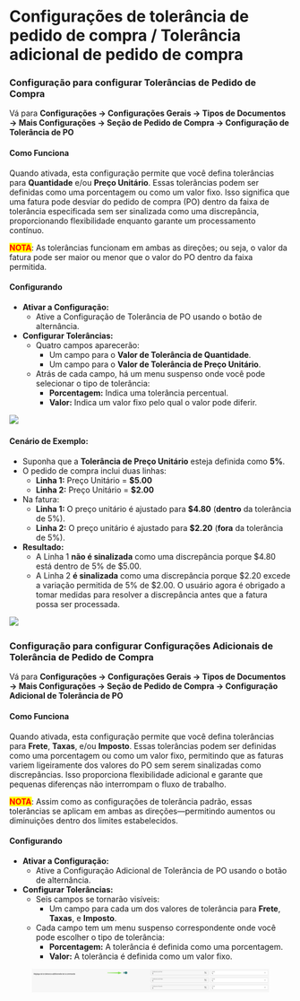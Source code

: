 # Configurações de tolerância de pedido de compra / Tolerância adicional de pedido de compra

### **Configuração para configurar Tolerâncias de Pedido de Compra**

Vá para **Configurações → Configurações Gerais → Tipos de Documentos → Mais Configurações → Seção de Pedido de Compra → Configuração de Tolerância de PO**

#### **Como Funciona**

Quando ativada, esta configuração permite que você defina tolerâncias para **Quantidade** e/ou **Preço Unitário**. Essas tolerâncias podem ser definidas como uma porcentagem ou como um valor fixo. Isso significa que uma fatura pode desviar do pedido de compra (PO) dentro da faixa de tolerância especificada sem ser sinalizada como uma discrepância, proporcionando flexibilidade enquanto garante um processamento contínuo.

<mark style="color:red;">**NOTA**</mark>: As tolerâncias funcionam em ambas as direções; ou seja, o valor da fatura pode ser maior ou menor que o valor do PO dentro da faixa permitida.

#### **Configurando**

* **Ativar a Configuração:**
  * Ative a Configuração de Tolerância de PO usando o botão de alternância.
* **Configurar Tolerâncias:**
  * Quatro campos aparecerão:
    * Um campo para o **Valor de Tolerância de Quantidade**.
    * Um campo para o **Valor de Tolerância de Preço Unitário**.
  * Atrás de cada campo, há um menu suspenso onde você pode selecionar o tipo de tolerância:
    * **Porcentagem:** Indica uma tolerância percentual.
    * **Valor:** Indica um valor fixo pelo qual o valor pode diferir.

![](https://files.gitbook.com/v0/b/gitbook-x-prod.appspot.com/o/spaces%2FT2n2w4uDCJvv7CJ5zrdk%2Fuploads%2Fs661pgIKUsLzwhxU4kes%2Fimage.png?alt=media\&token=6d152cde-14d8-4caf-bcc8-acf1a1fe497c)

#### **Cenário de Exemplo:**

* Suponha que a **Tolerância de Preço Unitário** esteja definida como **5%**.
* O pedido de compra inclui duas linhas:
  * **Linha 1:** Preço Unitário = **$5.00**
  * **Linha 2:** Preço Unitário = **$2.00**
* Na fatura:
  * **Linha 1:** O preço unitário é ajustado para **$4.80** (**dentro** da tolerância de 5%).
  * **Linha 2:** O preço unitário é ajustado para **$2.20** (**fora** da tolerância de 5%).
* **Resultado:**
  * A Linha 1 **não é sinalizada** como uma discrepância porque $4.80 está dentro de 5% de $5.00.
  * A Linha 2 **é sinalizada** como uma discrepância porque $2.20 excede a variação permitida de 5% de $2.00. O usuário agora é obrigado a tomar medidas para resolver a discrepância antes que a fatura possa ser processada.

![](https://files.gitbook.com/v0/b/gitbook-x-prod.appspot.com/o/spaces%2FT2n2w4uDCJvv7CJ5zrdk%2Fuploads%2Fn5ki5044GfbGekHWyjhs%2Fimage.png?alt=media\&token=6e1e641b-4d6d-4236-a375-72edcfc98529)

### Configuração para configurar Configurações Adicionais de Tolerância de Pedido de Compra

Vá para **Configurações → Configurações Gerais → Tipos de Documentos → Mais Configurações → Seção de Pedido de Compra → Configuração Adicional de Tolerância de PO**

#### **Como Funciona**

Quando ativada, esta configuração permite que você defina tolerâncias para **Frete**, **Taxas**, e/ou **Imposto**. Essas tolerâncias podem ser definidas como uma porcentagem ou como um valor fixo, permitindo que as faturas variem ligeiramente dos valores do PO sem serem sinalizadas como discrepâncias. Isso proporciona flexibilidade adicional e garante que pequenas diferenças não interrompam o fluxo de trabalho.

<mark style="color:red;">**NOTA**</mark>: Assim como as configurações de tolerância padrão, essas tolerâncias se aplicam em ambas as direções—permitindo aumentos ou diminuições dentro dos limites estabelecidos.

#### **Configurando**

* **Ativar a Configuração:**
  * Ative a Configuração Adicional de Tolerância de PO usando o botão de alternância.
* **Configurar Tolerâncias:**
  * Seis campos se tornarão visíveis:
    * Um campo para cada um dos valores de tolerância para **Frete**, **Taxas**, e **Imposto**.
  * Cada campo tem um menu suspenso correspondente onde você pode escolher o tipo de tolerância:
    * **Porcentagem:** A tolerância é definida como uma porcentagem.
    * **Valor:** A tolerância é definida como um valor fixo.

<figure><img src="../../../../../.gitbook/assets/image.png" alt=""><figcaption></figcaption></figure>
